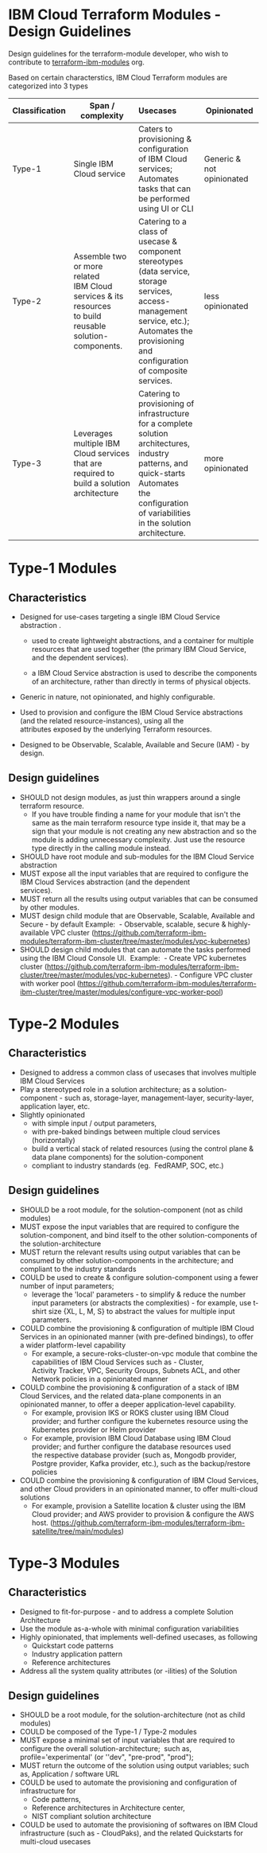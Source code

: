 # IBM Cloud Terraform Modules - Design Guidelines

Design guidelines for the terraform-module developer, who wish to contribute to [terraform-ibm-modules](https://github.com/terraform-ibm-modules) org. 

Based on certain characterstics, IBM Cloud Terraform modules are categorized into 3 types

| Classification   | Span / complexity                             | Usecases                       | Opinionated | 
|------------------|-----------------------------------------------|:-------------------------------|-------------|
| Type-1           | Single IBM Cloud service                      | Caters to provisioning & <br>configuration of IBM Cloud services;<br>Automates tasks that can be performed<br> using UI or CLI|     Generic & not opinionated        |
| Type-2           | Assemble two or more related<br>IBM Cloud services & its resources<br>to build reusable<br> solution-components.| Catering to a class of usecase &<br>component stereotypes (data service,<br>storage services, access-management<br>service, etc.); Automates the provisioning<br>and configuration of composite services.|less opinionated|
| Type-3          | Leverages multiple IBM Cloud services<br>that are required to build a solution architecture |Catering to provisioning of<br>infrastructure for a complete solution<br>architectures, industry patterns, and<br> quick-starts Automates<br>the configuration of variabilities<br>in the solution architecture.|more opinionated|

# Type-1 Modules

## Characteristics

* Designed for use-cases targeting a single IBM Cloud Service abstraction .

    - used to create lightweight abstractions, and a container for multiple resources that are used together (the primary IBM Cloud Service, and the dependent services). 

    - a IBM Cloud Service abstraction is used to describe the components of an architecture, rather than directly in terms of physical objects.

* Generic in nature, not opinionated, and highly configurable.
* Used to provision and configure the IBM Cloud Service abstractions (and the related resource-instances), using all the  
  attributes exposed by the underlying Terraform resources.
* Designed to be Observable, Scalable, Available and Secure (IAM) - by design.


## Design guidelines

* SHOULD not design modules, as just thin wrappers around a single terraform resource. 
  - If you have trouble finding a name for your module that isn't the same as the main terraform resource type inside it, that may be a sign that your module is not creating any new abstraction and so the module is adding unnecessary complexity. Just use the resource type directly in the calling module instead.
* SHOULD have root module and sub-modules for the IBM Cloud Service abstraction
* MUST expose all the input variables that are required to configure the IBM Cloud Services abstraction (and the dependent  
  services).
* MUST return all the results using output variables that can be consumed by other modules.
* MUST design child module that are Observable, Scalable, Available and Secure - by default
    Example:  
        - Observable, scalable, secure & highly-available VPC cluster (https://github.com/terraform-ibm-modules/terraform-ibm-cluster/tree/master/modules/vpc-kubernetes)
* SHOULD design child modules that can automate the tasks performed using the IBM Cloud Console UI. 
    Example: 
        -   Create VPC kubernetes cluster (https://github.com/terraform-ibm-modules/terraform-ibm-cluster/tree/master/modules/vpc-kubernetes).
        -   Configure VPC cluster with worker pool (https://github.com/terraform-ibm-modules/terraform-ibm-cluster/tree/master/modules/configure-vpc-worker-pool)


# Type-2 Modules

## Characteristics

* Designed to address a common class of usecases that involves multiple IBM Cloud Services 
* Play a stereotyped role in a solution architecture; as a solution-component - such as, storage-layer, management-layer, 
  security-layer, application layer, etc. 
* Slightly opinionated 
    -   with simple input / output parameters,
    -   with pre-baked bindings between multiple cloud services (horizontally)
    -   build a vertical stack of related resources (using the control plane & data plane components) for the solution-component
    -   compliant to industry standards (eg.  FedRAMP, SOC, etc.)

## Design guidelines

* SHOULD be a root module, for the solution-component (not as child modules)
* MUST expose the input variables that are required to configure the solution-component, and bind itself to the other 
  solution-components of the solution-architecture
* MUST return the relevant results using output variables that can be consumed by other solution-components in the architecture; 
  and compliant to the industry standards
* COULD be used to create & configure solution-component using a fewer number of input parameters; 
    -   leverage the 'local' parameters - to simplify & reduce the number input parameters (or abstracts the complexities) - for 
        example, use t-shirt size {XL, L, M, S} to abstract the values for multiple input parameters.
* COULD combine the provisioning & configuration of multiple IBM Cloud Services in an opinionated manner (with pre-defined 
  bindings), to offer a wider platform-level capability
    -   For example, a secure-roks-cluster-on-vpc module that combine the capabilities of IBM Cloud Services such as - Cluster,  
        Activity Tracker, VPC, Security Groups, Subnets ACL, and other Network policies in a opinionated manner
* COULD combine the provisioning & configuration of a stack of IBM Cloud Services, and the related data-plane components in an 
  opinionated manner, to offer a deeper application-level capability. 
    -   For example, provision IKS or ROKS cluster using IBM Cloud provider; and further configure the kubernetes resource using 
        the Kubernetes provider or Helm provider
    -   For example, provision IBM Cloud Database using IBM Cloud provider; and further configure the database resources used   
        the respective database provider (such as, Mongodb provider, Postgre provider, Kafka provider, etc.), such as the backup/restore policies
* COULD combine the provisioning & configuration of IBM Cloud Services, and other Cloud providers in an opinionated manner, to offer multi-cloud solutions
    -   For example, provision a Satellite location & cluster using the IBM Cloud provider; and AWS provider to provision & 
        configure the AWS host. (https://github.com/terraform-ibm-modules/terraform-ibm-satellite/tree/main/modules) 


# Type-3 Modules

## Characteristics

* Designed to fit-for-purpose - and to address a complete Solution Architecture
* Use the module as-a-whole with minimal configuration variabilities 
* Highly opinionated, that implements well-defined usecases, as following
    -   Quickstart code patterns
    -   Industry application pattern
    -   Reference architectures
* Address all the system quality attributes (or -ilities) of the Solution

## Design guidelines

* SHOULD be a root module, for the solution-architecture (not as child modules)
* COULD be composed of the Type-1 / Type-2 modules
* MUST expose a minimal set of input variables that are required to configure the overall solution-architecture;  such as, 
  profile='experimental' (or ''dev", "pre-prod", "prod");  
* MUST return the outcome of the solution using output variables; such as, Application / software URL
* COULD be used to automate the provisioning and configuration of infrastructure for 
    -   Code patterns, 
    -   Reference architectures in Architecture center, 
    -   NIST compliant solution architecture
* COULD be used to automate the provisioning of softwares on IBM Cloud infrastructure (such as - CloudPaks), and the related 
  Quickstarts for multi-cloud usecases